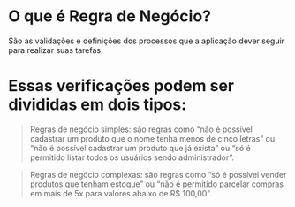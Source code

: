# O que é Regra de Negócio?


São as validações e definições dos processos que a aplicação dever seguir para realizar suas tarefas.


# Essas verificações podem ser divididas em dois tipos:

> Regras de negócio simples:
  são regras como “não é possível cadastrar um produto que o nome tenha menos de cinco letras” ou “não é possível cadastrar um produto que já exista” ou “só é permitido listar todos os usuários sendo administrador”.

> Regras de negócio complexas:
  são regras como “só é possível vender produtos que tenham estoque” ou “não é permitido parcelar compras em mais de 5x para valores abaixo de R$ 100,00”.









